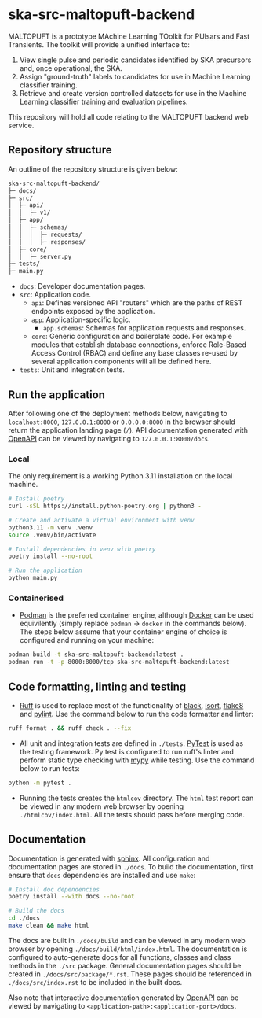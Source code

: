 # ska-src-maltopuft-backend

MALTOPUFT is a prototype MAchine Learning TOolkit for PUlsars and Fast Transients. The toolkit will provide a unified interface to:

1. View single pulse and periodic candidates identified by SKA precursors and, once operational, the SKA.
2. Assign "ground-truth" labels to candidates for use in Machine Learning classifier training.
3. Retrieve and create version controlled datasets for use in the Machine Learning classifier training and evaluation pipelines. 

This repository will hold all code relating to the MALTOPUFT backend web service.

## Repository structure

An outline of the repository structure is given below:

```bash
ska-src-maltopuft-backend/
├─ docs/
├─ src/
│  ├─ api/
│  │  ├─ v1/
│  ├─ app/
│  │  ├─ schemas/
│  │  │  ├─ requests/
│  │  │  ├─ responses/
│  ├─ core/
│  │  ├─ server.py
├─ tests/
├─ main.py
```

* `docs`: Developer documentation pages.
* `src`: Application code.
    * `api`: Defines versioned API "routers" which are the paths of REST endpoints exposed by the application.
    * `app`: Application-specific logic.
        * `app.schemas`: Schemas for application requests and responses.
    * `core`: Generic configuration and boilerplate code. For example modules that establish database connections, enforce Role-Based Access Control (RBAC) and define any base classes re-used by several application components will all be defined here.
* `tests`: Unit and integration tests.

## Run the application

After following one of the deployment methods below, navigating to `localhost:8000`, `127.0.0.1:8000` or `0.0.0.0:8000` in the browser should return the application landing page (`/`). API documentation generated with [OpenAPI](https://www.openapis.org/) can be viewed by navigating to `127.0.0.1:8000/docs`.

### Local

The only requirement is a working Python 3.11 installation on the local machine.

```bash
# Install poetry
curl -sSL https://install.python-poetry.org | python3 -

# Create and activate a virtual environment with venv
python3.11 -m venv .venv
source .venv/bin/activate

# Install dependencies in venv with poetry
poetry install --no-root

# Run the application
python main.py
```

### Containerised

* [Podman](https://podman.io/docs) is the preferred container engine, although [Docker](https://www.docker.com/get-started/) can be used equivilently (simply replace `podman` -> `docker` in the commands below). The steps below assume that your container engine of choice is configured and running on your machine:

```bash
podman build -t ska-src-maltopuft-backend:latest .
podman run -t -p 8000:8000/tcp ska-src-maltopuft-backend:latest
```

## Code formatting, linting and testing

* [Ruff](https://docs.astral.sh/ruff/) is used to replace most of the functionality of [black](https://black.readthedocs.io/en/stable/), [isort](https://pycqa.github.io/isort/), [flake8](https://flake8.pycqa.org/en/latest/) and [pylint](https://pylint.pycqa.org/en/latest/index.html). Use the command below to run the code formatter and linter:

```bash
ruff format . && ruff check . --fix
```

* All unit and integration tests are defined in `./tests`. [PyTest](http://pythontesting.net/framework/pytest/pytest-introduction/) is used as the testing framework. Py
test is configured to run ruff's linter and perform static type checking with [mypy](https://www.mypy-lang.org/) while testing. Use the command below to run tests:

```bash
python -m pytest .
```

* Running the tests creates the `htmlcov` directory. The `html` test report can be viewed in any modern web browser by opening `./htmlcov/index.html`. All the tests should pass before merging code.

## Documentation

Documentation is generated with [sphinx](https://www.sphinx-doc.org/en/master/). All configuration and documentation pages are stored in `./docs`. To build the documentation, first ensure that `docs` dependencies are installed and use `make`:

```bash
# Install doc dependencies
poetry install --with docs --no-root

# Build the docs
cd ./docs
make clean && make html
```

The docs are built in `./docs/build` and can be viewed in any modern web browser by opening `./docs/build/html/index.html`. The documentation is configured to auto-generate docs for all functions, classes and class methods in the `./src` package. General documentation pages should be created in `./docs/src/package/*.rst`. These pages should be referenced in `./docs/src/index.rst` to be included in the built docs.

Also note that interactive documentation generated by [OpenAPI](https://www.openapis.org/) can be viewed by navigating to `<application-path>:<application-port>/docs`.
